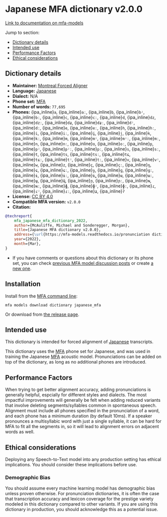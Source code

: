 
# Japanese MFA dictionary v2.0.0

[Link to documentation on mfa-models](https://mfa-models.readthedocs.io/en/main/dictionary/japanese_mfa.html)

Jump to section:

- [Dictionary details](#dictionary-details)
- [Intended use](#intended-use)
- [Performance Factors](#performance-factors)
- [Ethical considerations](#ethical-considerations)

## Dictionary details

- **Maintainer:** [Montreal Forced Aligner](https://montreal-forced-aligner.readthedocs.io/)
- **Language:** [Japanese](https://en.wikipedia.org/wiki/Japanese_language)
- **Dialect:** N/A
- **Phone set:** [MFA](https://mfa-models.readthedocs.io/en/refactor/mfa_phone_set.html#japanese)
- **Number of words:** `77,695`
- **Phones:** {ipa_inline}`a`, {ipa_inline}`aː`, {ipa_inline}`b`, {ipa_inline}`bʲ`, {ipa_inline}`bː`, {ipa_inline}`c`, {ipa_inline}`cː`, {ipa_inline}`d`, {ipa_inline}`dz`, {ipa_inline}`dzː`, {ipa_inline}`dʑ`, {ipa_inline}`dʑː`, {ipa_inline}`dʲ`, {ipa_inline}`dː`, {ipa_inline}`e`, {ipa_inline}`eː`, {ipa_inline}`h`, {ipa_inline}`hː`, {ipa_inline}`i`, {ipa_inline}`iː`, {ipa_inline}`i̥`, {ipa_inline}`j`, {ipa_inline}`k`, {ipa_inline}`kː`, {ipa_inline}`m`, {ipa_inline}`mʲ`, {ipa_inline}`mʲː`, {ipa_inline}`mː`, {ipa_inline}`n`, {ipa_inline}`nː`, {ipa_inline}`o`, {ipa_inline}`oː`, {ipa_inline}`p`, {ipa_inline}`pʲ`, {ipa_inline}`pʲː`, {ipa_inline}`pː`, {ipa_inline}`s`, {ipa_inline}`sː`, {ipa_inline}`t`, {ipa_inline}`ts`, {ipa_inline}`tsː`, {ipa_inline}`tɕ`, {ipa_inline}`tɕː`, {ipa_inline}`tʲ`, {ipa_inline}`tː`, {ipa_inline}`v`, {ipa_inline}`vʲ`, {ipa_inline}`w`, {ipa_inline}`z`, {ipa_inline}`ç`, {ipa_inline}`çː`, {ipa_inline}`ŋ`, {ipa_inline}`ɕ`, {ipa_inline}`ɕː`, {ipa_inline}`ɟ`, {ipa_inline}`ɡ`, {ipa_inline}`ɡː`, {ipa_inline}`ɨ`, {ipa_inline}`ɨː`, {ipa_inline}`ɨ̥`, {ipa_inline}`ɯ`, {ipa_inline}`ɯː`, {ipa_inline}`ɯ̥`, {ipa_inline}`ɰ̃`, {ipa_inline}`ɲ`, {ipa_inline}`ɲː`, {ipa_inline}`ɴ`, {ipa_inline}`ɴː`, {ipa_inline}`ɸ`, {ipa_inline}`ɸʲ`, {ipa_inline}`ɸː`, {ipa_inline}`ɾ`, {ipa_inline}`ɾʲ`, {ipa_inline}`ɾː`, {ipa_inline}`ʑ`, {ipa_inline}`ʔ`
- **License:** [CC BY 4.0](https://github.com/MontrealCorpusTools/mfa-models/tree/main/dictionary/japanese/MFA/v2.0.0/LICENSE)
- **Compatible MFA version:** `v2.0.0`
- **Citation:**

```bibtex
@techreport{
	mfa_japanese_mfa_dictionary_2022,
	author={McAuliffe, Michael and Sonderegger, Morgan},
	title={Japanese MFA dictionary v2.0.0},
	address={\url{https://mfa-models.readthedocs.io/pronunciation dictionary/Japanese/Japanese MFA dictionary v2_0_0.html}},
	year={2022},
	month={Mar},
}
```

- If you have comments or questions about this dictionary or its phone set, you can check [previous MFA model discussion posts](https://github.com/MontrealCorpusTools/mfa-models/discussions?discussions_q=Japanese+MFA+dictionary+v2.0.0) or create [a new one](https://github.com/MontrealCorpusTools/mfa-models/discussions/new).

## Installation

Install from the [MFA command line](https://montreal-forced-aligner.readthedocs.io/en/latest/user_guide/models/index.html):

```
mfa models download dictionary japanese_mfa
```

Or download from [the release page](https://github.com/MontrealCorpusTools/mfa-models/releases/tag/dictionary-japanese_mfa-v2.0.0).

## Intended use

This dictionary is intended for forced alignment of [Japanese](https://en.wikipedia.org/wiki/Japanese_language) transcripts.

This dictionary uses the [MFA](https://mfa-models.readthedocs.io/en/refactor/mfa_phone_set.html#japanese) phone set for Japanese, and was used in training the Japanese [MFA](https://mfa-models.readthedocs.io/en/refactor/mfa_phone_set.html#japanese) acoustic model.
Pronunciations can be added on top of the dictionary, as long as no additional phones are introduced.

## Performance Factors

When trying to get better alignment accuracy, adding pronunciations is generally helpful, espcially for different styles and dialects.
The most impactful improvements will generally be felt when adding reduced variants that
involve deleting segments/syllables common in spontaneous speech.  Alignment must include all phones specified in the pronunciation of a word, and each phone has
a minimum duration (by default 10ms). If a speaker pronounces a multisyllabic word with just a single syllable, it can be hard for MFA to fit all the segments in,
so it will lead to alignment errors on adjacent words as well.

## Ethical considerations

Deploying any Speech-to-Text model into any production setting has ethical implications. You should consider these implications before use.

### Demographic Bias

You should assume every machine learning model has demographic bias unless proven otherwise.
For pronunciation dictionaries, it is often the case that transcription accuracy and lexicon coverage for the prestige variety modeled in this dictionary compared to other variants.
If you are using this dictionary in production, you should acknowledge this as a potential issue.
